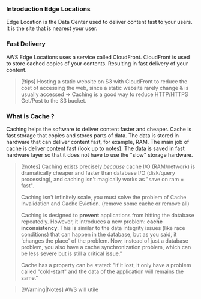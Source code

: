 ### Introduction Edge Locations

Edge Location is the Data Center used to deliver content fast to your users.
It is the site that is nearest your user.

### Fast Delivery

AWS Edge Locations uses a service called CloudFront.
CloudFront is used to store cached copies of your contents.
Resulting in fast delivery of your content.

> [!tips]
> Hosting a static website on S3 with CloudFront to reduce the cost of accessing the web, since a static website rarely change & is usually accessed -> Caching is a good way to reduce HTTP/HTTPS Get/Post to the S3 bucket.

### What is Cache ? 

Caching helps the software to deliver content faster and cheaper.
Cache is fast storage that copies and stores parts of data.
The data is stored in hardware that can deliver content fast, for example, RAM. 
The main job of cache is deliver content fast (look up to notes).
The data is saved in fast hardware layer so that it does not have to use the "slow" storage hardware.

> [!notes]
> Caching exists precisely _because_ cache I/O (RAM/network) is dramatically cheaper and faster than database I/O (disk/query processing), and caching isn't magically works as "save on ram = fast". 
> 
> Caching isn't infinitely scale, you must solve the problem of Cache Invalidation and Cache Eviction. (remove some cache or remove all)
> 
> Caching is designed to **prevent** applications from hitting the database repeatedly. However, it introduces a new problem: **cache inconsistency**. This is similar to the data integrity issues (like race conditions) that can happen in the database, but as you said, it 'changes the place' of the problem. Now, instead of just a database problem, you also have a cache synchronization problem, which can be less severe but is still a critical issue."
> 
> Cache has a property can be stated: "if it lost, it only have a problem called "cold-start" and the data of the application will remains the same."

> [!Warning|Notes]
> AWS will utile  

